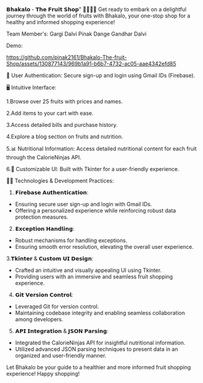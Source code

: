 𝗕𝗵𝗮𝗸𝗮𝗹𝗼 - 𝗧𝗵𝗲 𝗙𝗿𝘂𝗶𝘁 𝗦𝗵𝗼𝗽" 🍏🍉🍍🍇
Get ready to embark on a delightful journey through the world of fruits with Bhakalo, your one-stop shop for a healthy and informed shopping experience!


Team Member's:
Gargi Dalvi
Pinak Dange
Gandhar Dalvi

Demo:


https://github.com/pinak2161/Bhakalo-The-fruit-Shop/assets/130877143/969b1a91-b6b7-4732-ac05-aae4342efd85




🔐 User Authentication: Secure sign-up and login using Gmail IDs (Firebase).


🖥️ Intuitive Interface:

1.Browse over 25 fruits with prices and names.

2.Add items to your cart with ease.

3.Access detailed bills and purchase history.

4.Explore a blog section on fruits and nutrition.

5.📊 Nutritional Information: Access detailed nutritional content for each fruit through the CalorieNinjas API.

6.🎨 Customizable UI: Built with Tkinter for a user-friendly experience.


👨‍💻 Technologies & Development Practices:

1. 𝗙𝗶𝗿𝗲𝗯𝗮𝘀𝗲 𝗔𝘂𝘁𝗵𝗲𝗻𝘁𝗶𝗰𝗮𝘁𝗶𝗼𝗻:
 - Ensuring secure user sign-up and login with Gmail IDs.
 - Offering a personalized experience while reinforcing robust data protection measures.

2. 𝗘𝘅𝗰𝗲𝗽𝘁𝗶𝗼𝗻 𝗛𝗮𝗻𝗱𝗹𝗶𝗻𝗴:
 - Robust mechanisms for handling exceptions.
 - Ensuring smooth error resolution, elevating the overall user experience.

3.𝗧𝗸𝗶𝗻𝘁𝗲𝗿 & 𝗖𝘂𝘀𝘁𝗼𝗺 𝗨𝗜 𝗗𝗲𝘀𝗶𝗴𝗻:
 - Crafted an intuitive and visually appealing UI using Tkinter.
 - Providing users with an immersive and seamless fruit shopping experience.

4. 𝗚𝗶𝘁 𝗩𝗲𝗿𝘀𝗶𝗼𝗻 𝗖𝗼𝗻𝘁𝗿𝗼𝗹:
 - Leveraged Git for version control.
 - Maintaining codebase integrity and enabling seamless collaboration among developers.

5. 𝗔𝗣𝗜 𝗜𝗻𝘁𝗲𝗴𝗿𝗮𝘁𝗶𝗼𝗻 & 𝗝𝗦𝗢𝗡 𝗣𝗮𝗿𝘀𝗶𝗻𝗴:
 - Integrated the CalorieNinjas API for insightful nutritional information.
 - Utilized advanced JSON parsing techniques to present data in an organized and user-friendly manner.



Let Bhakalo be your guide to a healthier and more informed fruit shopping experience! Happy shopping!      
